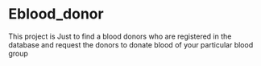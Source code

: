 # Eblood_donor
This project is Just to find a blood donors who are registered in the database and request the donors to donate blood of your particular blood group
